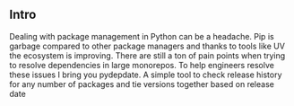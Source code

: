 ## Intro

Dealing with package management in Python can be a headache. Pip is garbage compared to other package managers and thanks to tools like UV the ecosystem is improving.
There are still a ton of pain points when trying to resolve dependencies in large monorepos.
To help engineers resolve these issues I bring you pydepdate.
A simple tool to check release history for any number of packages and tie versions together based on release date
